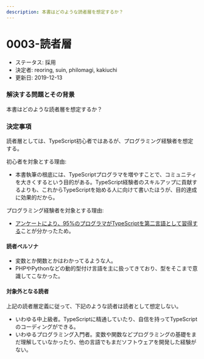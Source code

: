 ```yaml
---
description: 本書はどのような読者層を想定するか？
---
```


# 0003-読者層

* ステータス: 採用
* 決定者: reoring, suin, philomagi, kakiuchi
* 更新日: 2019-12-13

### 解決する問題とその背景

本書はどのような読者層を想定するか？

### 決定事項

読者層としては、TypeScript初心者ではあるが、プログラミング経験者を想定する。

初心者を対象とする理由:

* 本書執筆の根底には、TypeScriptプログラマを増やすことで、コミュニティを大きくするという目的がある。TypeScript経験者のスキルアップに貢献するよりも、これからTypeScriptを始める人に向けて書いたほうが、目的達成に効果的だから。

プログラミング経験者を対象とする理由:

* [アンケートにより、95%のプログラマがTypeScriptを第二言語として習得する](https://twitter.com/suin/status/1195159863665422338)ことが分かったため。

#### 読者ペルソナ

* 変数とか関数とかはわかってるような人。
* PHPやPythonなどの動的型付け言語を主に扱ってきており、型をそこまで意識してこなかった。

#### 対象外となる読者

上記の読者層定義に従って、下記のような読者は読者として想定しない。

* いわゆる中上級者。TypeScriptに精通していたり、自信を持ってTypeScriptのコーディングができる。
* いわゆるプログラミング入門者。変数や関数などプログラミングの基礎をまだ理解していなかったり、他の言語でもまだソフトウェアを開発した経験がない。

